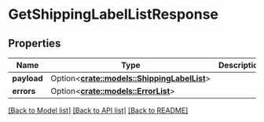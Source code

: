 # GetShippingLabelListResponse

## Properties

Name | Type | Description | Notes
------------ | ------------- | ------------- | -------------
**payload** | Option<[**crate::models::ShippingLabelList**](ShippingLabelList.md)> |  | [optional]
**errors** | Option<[**crate::models::ErrorList**](ErrorList.md)> |  | [optional]

[[Back to Model list]](../README.md#documentation-for-models) [[Back to API list]](../README.md#documentation-for-api-endpoints) [[Back to README]](../README.md)


